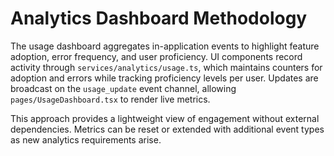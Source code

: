 # Analytics Dashboard Methodology

The usage dashboard aggregates in-application events to highlight feature adoption, error frequency, and user proficiency. UI components record activity through `services/analytics/usage.ts`, which maintains counters for adoption and errors while tracking proficiency levels per user. Updates are broadcast on the `usage_update` event channel, allowing `pages/UsageDashboard.tsx` to render live metrics.

This approach provides a lightweight view of engagement without external dependencies. Metrics can be reset or extended with additional event types as new analytics requirements arise.

